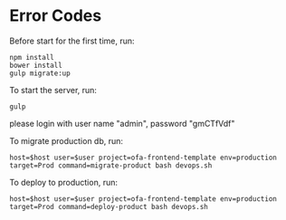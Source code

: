 # Error Codes

Before start for the first time, run:
```
npm install
bower install
gulp migrate:up
```

To start the server, run:
```
gulp
```

please login with user name "admin", password "gmCTfVdf"


To migrate production db, run:
```
host=$host user=$user project=ofa-frontend-template env=production target=Prod command=migrate-product bash devops.sh
```

To deploy to production, run:
```
host=$host user=$user project=ofa-frontend-template env=production target=Prod command=deploy-product bash devops.sh
```
